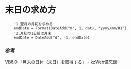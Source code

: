 # 末日の求め方

```VB
    '1.翌月の月初を求める
    endDate = Format(DateAdd("m", 1, dat), "yyyy/mm/01")
    '2.月初の1日前は月末
    endDate = DateAdd("d", -1, endDate)
```

### 参考

[VB6\.0:「月末の日付（末日）を取得する」 \- kzWeb備忘録](https://www.kzweb.info/kzweb/articles/vb6/article.aspx?articleid=45)